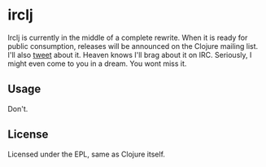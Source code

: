 # irclj

Irclj is currently in the middle of a complete rewrite. When it is ready for public consumption, releases will be announced on the Clojure mailing list. I'll also [tweet](http://twitter.com/IORayne) about it. Heaven knows I'll brag about it on IRC. Seriously, I might even come to you in a dream. You wont miss it.

## Usage

Don't.

## License

Licensed under the EPL, same as Clojure itself.
